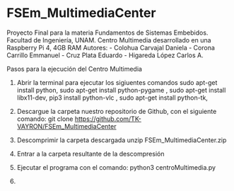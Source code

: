 # FSEm_MultimediaCenter
Proyecto Final para la materia Fundamentos de Sistemas Embebidos. 
Facultad de Ingeniería, UNAM.
Centro Multimedia desarrollado en una Raspberry Pi 4, 4GB RAM
Autores:
         - Colohua Carvajal Daniela
         - Corona Carrillo Emmanuel 
         - Cruz Plata Eduardo
         - Higareda López Carlos A.

Pasos para la ejecución del Centro Multimedia

1. Abrir la terminal para ejecutar los sigiuentes comandos
   sudo apt-get install python,
   sudo apt-get install python-pygame , 
	 sudo apt-get install libx11-dev,
   pip3 install python-vlc ,
   sudo apt-get install python-tk,

2. Descargue la carpeta nuestro repositorio de Github, con el siguiente comando:
   git clone https://github.com/TK-VAYRON/FSEm_MultimediaCenter
   
3. Descomprimir la carpeta descargada
   unzip FSEm_MultimediaCenter.zip

4. Entrar a la carpeta resultante de la descompresión 
   
5. Ejecutar el programa con el comando:
   python3 centroMultimedia.py 

6. 
